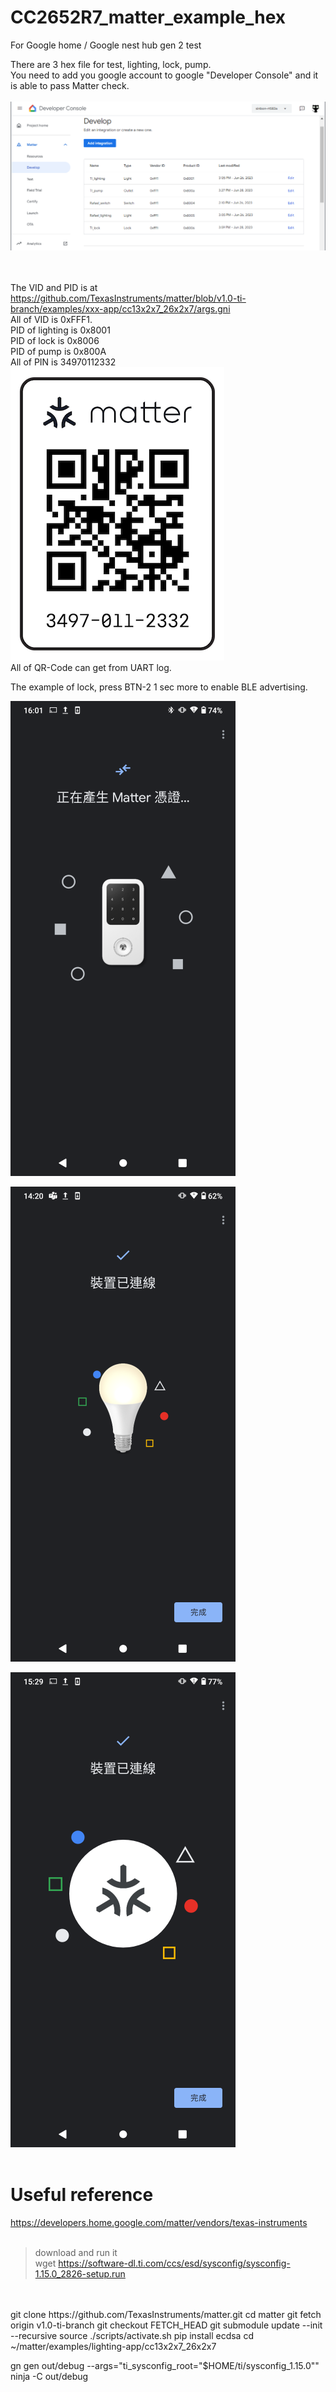# CC2652R7_matter_example_hex
For Google home / Google nest hub gen 2 test

There are 3 hex file for test, lighting, lock, pump.<br>
You need to add you google account to google "Developer Console" and it is able to pass Matter check.<br>
<br>
![pic](pic/developer_console.png)<br><br><br>


The VID and PID is at https://github.com/TexasInstruments/matter/blob/v1.0-ti-branch/examples/xxx-app/cc13x2x7_26x2x7/args.gni <br>
All of VID is 0xFFF1.<br>
PID of lighting is 0x8001<br>
PID of lock is 0x8006<br>
PID of pump is 0x800A<br>
All of PIN is  34970112332<br>
![pic](pic/pin_qrcode.png)<br>
All of QR-Code can get from UART log.<br>

The example of lock, press BTN-2 1 sec more to enable BLE advertising.<br>

![pic](pic/lock.png)<br>

![pic](pic/lighting.png)<br>

![pic](pic/pump.png)<br>
<br>
# Useful reference
https://developers.home.google.com/matter/vendors/texas-instruments  
<br>
> download and run it  
wget https://software-dl.ti.com/ccs/esd/sysconfig/sysconfig-1.15.0_2826-setup.run
<br>
<br>
git clone https://github.com/TexasInstruments/matter.git  
cd matter  
git fetch origin v1.0-ti-branch  
git checkout FETCH_HEAD  
git submodule update --init --recursive  
source ./scripts/activate.sh  
pip install ecdsa  
cd ~/matter/examples/lighting-app/cc13x2x7_26x2x7

gn gen out/debug --args="ti_sysconfig_root=\"$HOME/ti/sysconfig_1.15.0\""  
ninja -C out/debug  




